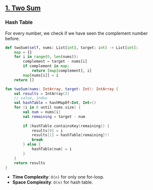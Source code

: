 ## [1. Two Sum](https://leetcode.com/problems/two-sum/)

### Hash Table
For every number, we check if we have seen the complement number before.

```python
def twoSum(self, nums: List[int], target: int) -> List[int]:
    map = {}
    for i in range(0, len(nums)):
        complement = target - nums[i]
        if complement in map:
            return [map[complement], i]
        map[nums[i]] = i
    return []
```

```kotlin
fun twoSum(nums: IntArray, target: Int): IntArray {
    val results = IntArray(2)
    // value, index
    val hashTable = hashMapOf<Int, Int>()
    for (i in 0 until nums.size) {
        val num = nums[i]
        val remaining = target - num
        
        if (hashTable.containsKey(remaining)) {
            results[0] = i
            results[1] = hashTable[remaining]!!
            break
        } else {
            hashTable[num] = i
        }
    }
    return results
}
```

* **Time Complexity**: `O(n)` for only one for-loop.
* **Space Complexity**: `O(n)` for hash table.

